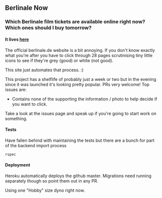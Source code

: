 ## Berlinale Now

### Which Berlinale film tickets are available online right now? Which ones should I buy tomorrow?

#### It lives [here](http://nowberlinale.herokuapp.com)

The official berlinale.de website is a bit annoying. If you don't know exactly what you're after you have to click through 28 pages scrutinising tiny little icons to see if they're grey (good) or white (not good).

This site just automates that process. :)

This project has a shelflife of probably just a week or two but in the evening since it was launched it's looking pretty popular. PRs very welcome! Top issues are:

- Contains none of the supporting the information / photo to help decide if you want to click.

Take a look at the issues page and speak up if you're going to start work on something.

#### Tests

Have fallen behind with maintaining the tests but there are a bunch for part of the backend import process
```
rspec
```

#### Deployment

Heroku automatically deploys the github master.
Migrations need running separately though so point them out in any PR.

Using one "Hobby" size dyno right now.
